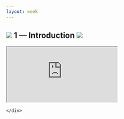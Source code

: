 ```yaml
---
layout: week
---
```


<div class="row justify-content-center page-content">
	<div class="col-8">
		<div class="jumbotron week-jumbotron">
			<h2 class="text-center">
				<img class="jumbotron-peg" src="{{ site.baseurl }}/assets/img/peg_blue.svg" />
				1 &mdash; Introduction
				<img class="jumbotron-peg" src="{{ site.baseurl }}/assets/img/peg_blue.svg" />
			</h2>
		</div>
		<iframe class="google-doc-content" src="https://docs.google.com/document/d/e/2PACX-1vSgHBOJ9bK22yOD3bbKZS3vHiyle1DJyBgUgCokIrInmsJ1uyUOcqSeKOmKuE3-344nJn-xAZYzEipb/pub?embedded=true"></iframe>

	</div>
</div>
